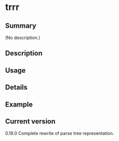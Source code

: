 # trrr

## Summary

(No description.)

## Description

## Usage

## Details

## Example

## Current version

0.19.0 Complete rewrite of parse tree representation.
